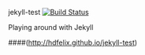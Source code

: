 jekyll-test
[![Build Status](https://travis-ci.org/hdfelix/jekyll-test.svg?branch=master)](https://travis-ci.org/hdfelix/jekyll-test)

Playing around with Jekyll

####(http://hdfelix.github.io/jekyll-test)

